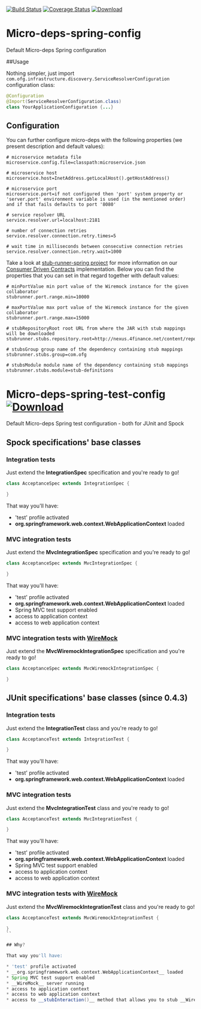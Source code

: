 [![Build Status](https://travis-ci.org/4finance/micro-deps-spring-config.svg?branch=master)](https://travis-ci.org/4finance/micro-deps-spring-config) 
[![Coverage Status](http://img.shields.io/coveralls/4finance/micro-deps-spring-config/master.svg)](https://coveralls.io/r/4finance/micro-deps-spring-config)
[ ![Download](https://api.bintray.com/packages/4finance/micro-deps/micro-deps-spring-config/images/download.svg) ](https://bintray.com/4finance/micro-deps/micro-deps-spring-config/_latestVersion)

Micro-deps-spring-config 
=================

Default Micro-deps Spring configuration

##Usage

Nothing simpler, just import `com.ofg.infrastructure.discovery.ServiceResolverConfiguration` configuration class:

```java
@Configuration
@Import(ServiceResolverConfiguration.class)
class YourApplicationConfiguration {...}
```

## Configuration

You can further configure micro-deps with the following properties (we present description and default values):

```
# microservice metadata file
microservice.config.file=classpath:microservice.json

# microservice host
microservice.host=InetAddress.getLocalHost().getHostAddress()

# microservice port
microservice.port=if not configured then 'port' system property or 'server.port' environment variable is used (in the mentioned order) and if that fails defaults to port '8080'

# service resolver URL
service.resolver.url=localhost:2181

# number of connection retries
service.resolver.connection.retry.times=5

# wait time in milliseconds between consecutive connection retries
service.resolver.connection.retry.wait=1000
```

Take a look at [stub-runner-spring project](https://github.com/4finance/stub-runner-spring/wiki/How-to-use-it) for more information on our [Consumer Driven Contracts](http://martinfowler.com/articles/consumerDrivenContracts.html) implementation. Below you can find the properties that you can set in that regard together with default values:

```
# minPortValue min port value of the Wiremock instance for the given collaborator
stubrunner.port.range.min=10000

# maxPortValue max port value of the Wiremock instance for the given collaborator
stubrunner.port.range.max=15000

# stubRepositoryRoot root URL from where the JAR with stub mappings will be downloaded
stubrunner.stubs.repository.root=http://nexus.4finance.net/content/repositories/Pipeline

# stubsGroup group name of the dependency containing stub mappings
stubrunner.stubs.group=com.ofg

# stubsModule module name of the dependency containing stub mappings
stubrunner.stubs.module=stub-definitions

```

Micro-deps-spring-test-config  [ ![Download](https://api.bintray.com/packages/4finance/micro-deps/micro-deps-spring-test-config/images/download.svg) ](https://bintray.com/4finance/micro-deps/micro-deps-spring-test-config/_latestVersion)
=================

Default Micro-deps Spring test configuration - both for JUnit and Spock

## Spock specifications' base classes

### Integration tests

Just extend the __IntegrationSpec__ specification and you're ready to go!

```groovy
class AcceptanceSpec extends IntegrationSpec {

}
```

That way you'll have:

* 'test' profile activated
* __org.springframework.web.context.WebApplicationContext__ loaded

### MVC integration tests

Just extend the __MvcIntegrationSpec__ specification and you're ready to go!

```groovy
class AcceptanceSpec extends MvcIntegrationSpec {

}
```

That way you'll have:

* 'test' profile activated
* __org.springframework.web.context.WebApplicationContext__ loaded
* Spring MVC test support enabled
* access to application context
* access to web application context

### MVC integration tests with [WireMock](http://wiremock.org/)

Just extend the __MvcWiremockIntegrationSpec__ specification and you're ready to go!

```groovy
class AcceptanceSpec extends MvcWiremockIntegrationSpec {

}
```
## JUnit specifications' base classes (since 0.4.3)

### Integration tests

Just extend the __IntegrationTest__ class and you're ready to go!

```groovy
class AcceptanceTest extends IntegrationTest {

}
```

That way you'll have:

* 'test' profile activated
* __org.springframework.web.context.WebApplicationContext__ loaded

### MVC integration tests

Just extend the __MvcIntegrationTest__ class and you're ready to go!

```groovy
class AcceptanceTest extends MvcIntegrationTest {

}
```

That way you'll have:

* 'test' profile activated
* __org.springframework.web.context.WebApplicationContext__ loaded
* Spring MVC test support enabled
* access to application context
* access to web application context

### MVC integration tests with [WireMock](http://wiremock.org/)

Just extend the __MvcWiremockIntegrationTest__ class and you're ready to go!

```groovy
class AcceptanceTest extends MvcWiremockIntegrationTest {

}
``

## Why?

That way you'll have:

* 'test' profile activated
* __org.springframework.web.context.WebApplicationContext__ loaded
* Spring MVC test support enabled
* __WireMock__ server running
* access to application context
* access to web application context
* access to __stubInteraction()__ method that allows you to stub __WireMock__.
